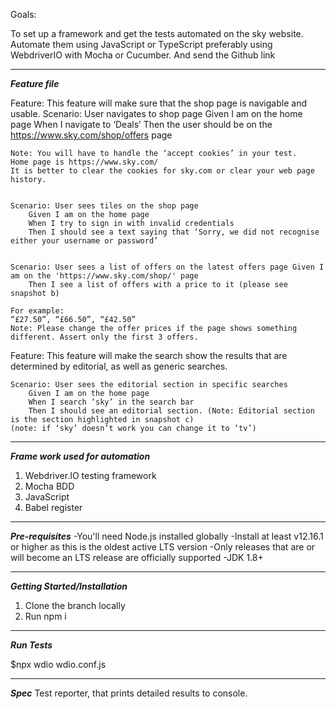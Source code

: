 Goals:

To set up a framework and get the tests automated on the sky website. 
Automate them using JavaScript or TypeScript preferably using WebdriverIO with Mocha or Cucumber.
And send the Github link

---------------------------------------------------------------------------------------------------------------------------------------------------------------------------------------

***Feature file***

Feature: This feature will make sure that the shop page is navigable and usable.
    Scenario: User navigates to shop page
        Given I am on the home page
        When I navigate to ‘Deals’
        Then the user should be on the https://www.sky.com/shop/offers  page 

    Note: You will have to handle the ‘accept cookies’ in your test.
    Home page is https://www.sky.com/
    It is better to clear the cookies for sky.com or clear your web page history.


    Scenario: User sees tiles on the shop page
        Given I am on the home page
        When I try to sign in with invalid credentials 
        Then I should see a text saying that ‘Sorry, we did not recognise either your username or password’


    Scenario: User sees a list of offers on the latest offers page Given I am on the 'https://www.sky.com/shop/' page 
        Then I see a list of offers with a price to it (please see snapshot b)

    For example:
    “£27.50”, “£66.50”, “£42.50”
    Note: Please change the offer prices if the page shows something different. Assert only the first 3 offers.


Feature: This feature will make the search show the results that are determined by editorial, as well as generic searches.

    Scenario: User sees the editorial section in specific searches
        Given I am on the home page
        When I search ‘sky’ in the search bar
        Then I should see an editorial section. (Note: Editorial section is the section highlighted in snapshot c)
    (note: if ‘sky’ doesn’t work you can change it to ‘tv’)

--------------------------------------------------------------------------------------------------------------------------------------

***Frame work used for automation***

1. Webdriver.IO testing framework
2. Mocha BDD
3. JavaScript
4. Babel register

--------------------------------------------------------------------------------------------------------------------------------------
***Pre-requisites***
-You'll need Node.js installed globally
-Install at least v12.16.1 or higher as this is the oldest active LTS version
-Only releases that are or will become an LTS release are officially supported
-JDK 1.8+

--------------------------------------------------------------------------------------------------------------------------------------
***Getting Started/Installation***

1. Clone the branch locally
2. Run npm i

--------------------------------------------------------------------------------------------------------------------------------------
***Run Tests***

$npx wdio wdio.conf.js

--------------------------------------------------------------------------------------------------------------------------------------
***Spec***
Test reporter, that prints detailed results to console.